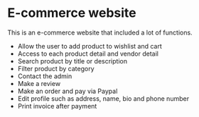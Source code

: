 # E-commerce website

This is an e-commerce website that included a lot of functions.
- Allow the user to add product to wishlist and cart
- Access to each product detail and vendor detail
- Search product by title or description
- Filter product by category
- Contact the admin
- Make a review
- Make an order and pay via Paypal
- Edit profile such as address, name, bio and phone number
- Print invoice after payment
